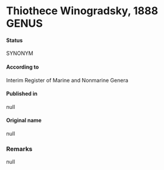 Thiothece Winogradsky, 1888 GENUS
=======

#### Status
SYNONYM

#### According to
Interim Register of Marine and Nonmarine Genera

#### Published in
null

#### Original name
null

### Remarks
null